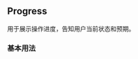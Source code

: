 <div class="demo-header">
<p class="overviewicon">
  <span class="wapi-business-slider"/>
</p>

## Progress

<mobile-uxlink widget-name="Progress"></mobile-uxlink>

用于展示操作进度，告知用户当前状态和预期。
</div>

### 基本用法

<mobile-view link="progress/basic-usage"></mobile-view>

<br>

<mobile-attributes link="progress"></mobile-attributes>
